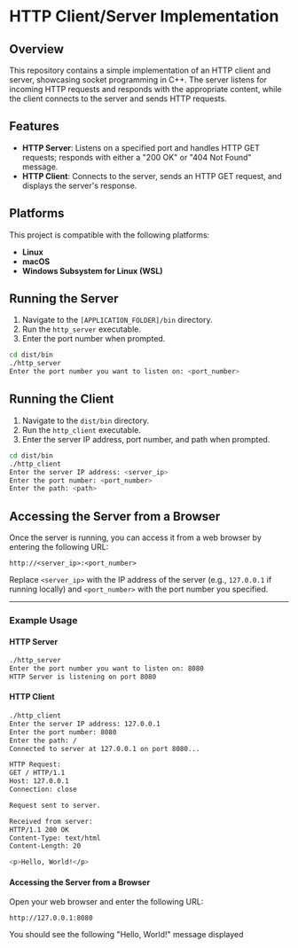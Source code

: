 # HTTP Client/Server Implementation

## Overview

This repository contains a simple implementation of an HTTP client and server, showcasing socket programming in C++. The server listens for incoming HTTP requests and responds with the appropriate content, while the client connects to the server and sends HTTP requests.

## Features

- **HTTP Server**: Listens on a specified port and handles HTTP GET requests; responds with either a "200 OK" or "404 Not Found" message.
- **HTTP Client**: Connects to the server, sends an HTTP GET request, and displays the server's response.

## Platforms 

This project is compatible with the following platforms: 
- **Linux**
- **macOS**
- **Windows Subsystem for Linux (WSL)**

## Running the Server

1. Navigate to the `[APPLICATION_FOLDER]/bin` directory.
2. Run the `http_server` executable.
3. Enter the port number when prompted.

```sh
cd dist/bin
./http_server
Enter the port number you want to listen on: <port_number>
```

## Running the Client

1. Navigate to the `dist/bin` directory.
2. Run the `http_client` executable.
3. Enter the server IP address, port number, and path when prompted.

```sh
cd dist/bin
./http_client
Enter the server IP address: <server_ip>
Enter the port number: <port_number>
Enter the path: <path>
```

## Accessing the Server from a Browser

Once the server is running, you can access it from a web browser by entering the following URL:

```
http://<server_ip>:<port_number>
```

Replace `<server_ip>` with the IP address of the server (e.g., `127.0.0.1` if running locally) and `<port_number>` with the port number you specified.

---

### Example Usage

#### HTTP Server

```sh
./http_server
Enter the port number you want to listen on: 8080
HTTP Server is listening on port 8080
```

#### HTTP Client

```sh
./http_client
Enter the server IP address: 127.0.0.1
Enter the port number: 8080
Enter the path: /
Connected to server at 127.0.0.1 on port 8080...

HTTP Request:
GET / HTTP/1.1
Host: 127.0.0.1
Connection: close

Request sent to server.

Received from server:
HTTP/1.1 200 OK
Content-Type: text/html
Content-Length: 20

<p>Hello, World!</p>
```

#### Accessing the Server from a Browser

Open your web browser and enter the following URL:

```
http://127.0.0.1:8080
```

You should see the following "Hello, World!" message displayed
